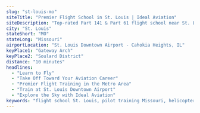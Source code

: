 ```yaml
---
slug: "st-louis-mo"
siteTitle: "Premier Flight School in St. Louis | Ideal Aviation"
siteDescription: "Top-rated Part 141 & Part 61 flight school near St. Louis. Private pilot, commercial, and helicopter programs at St. Louis Downtown Airport. Learn to fly with expert CFIs and a modern aircraft fleet."
city: "St. Louis"
stateShort: "MO"
stateLong: "Missouri"
airportLocation: "St. Louis Downtown Airport - Cahokia Heights, IL"
keyPlace1: "Gateway Arch"
keyPlace2: "Soulard District"
distance: "10 minutes"
headlines:
  - "Learn to Fly"
  - "Take Off Toward Your Aviation Career"
  - "Premier Flight Training in the Metro Area"
  - "Train at St. Louis Downtown Airport"
  - "Explore the Sky with Ideal Aviation"
keywords: "flight school St. Louis, pilot training Missouri, helicopter flight school St. Louis, private pilot license Missouri, commercial pilot training, aviation programs near downtown St. Louis, Part 141 flight training"
---
```

